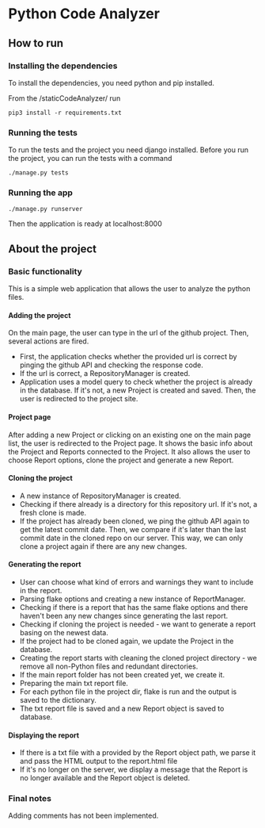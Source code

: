 # Python Code Analyzer
## How to run
### Installing the dependencies
To install the dependencies, you need python and pip installed. 

From the /staticCodeAnalyzer/ run
```
pip3 install -r requirements.txt
```
### Running the tests
To run the tests and the project you need django installed.
Before you run the project, you can run the tests with a command
```
./manage.py tests
```
### Running the app
```
./manage.py runserver
```
Then the application is ready at localhost:8000

## About the project
### Basic functionality
This is a simple web application that allows the user to analyze the python files.

#### Adding the project
On the main page, the user can type in the url of the github project. Then, several actions 
are fired.
* First, the application checks whether  the provided url is correct by pinging the github API and checking the response code.
* If the url is correct, a RepositoryManager is created. 
* Application uses a model query to check whether the project is already in the database. If it's not, a new
Project is created and saved. Then, the user is redirected to the project site.
#### Project page
After adding a new Project or clicking on an existing one on the main page list, the user
is redirected to the Project page. It shows the basic info about the Project and Reports connected to the Project.
It also allows the user to choose Report options, clone the project and generate a new Report.

#### Cloning the project
* A new instance of RepositoryManager is created. 
* Checking if there already is a directory for this repository url. If it's not, a fresh clone is
made.
* If the project has already been cloned, we ping the github API again to get the latest commit date. 
Then, we compare if it's later than the last commit date in the cloned repo on our server. 
This way, we can only clone a project again if there are any new changes.

#### Generating the report
* User can choose what kind of errors and warnings they want to include in the report.
* Parsing flake options and creating a new instance of ReportManager. 
* Checking if there is a report that has the same flake options and there haven't been any
new changes since generating the last report. 
* Checking if cloning the project is needed - we want to generate a report basing on the 
newest data.
* If the project had to be cloned again, we update the Project in the database.
* Creating the report starts with cleaning the cloned project directory - we remove all non-Python files
and redundant directories.
* If the main report folder has not been created yet, we create it. 
* Preparing the main txt report file.
* For each python file in the project dir, flake is run and the output is saved to the dictionary.
* The txt report file is saved and a new Report object is saved to database.

#### Displaying the report
* If there is a txt file with a provided by the Report object path, we parse it and pass
the HTML output to the report.html file
* If it's no longer on the server, we display a message that the Report is no longer available
and the Report object is deleted.

### Final notes
Adding comments has not been implemented.
